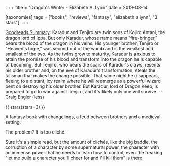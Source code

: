 +++
title = "Dragon's Winter - Elizabeth A. Lynn"
date = 2019-08-14

[taxonomies]
tags = ["books", "reviews", "fantasy", "elizabeth a lynn", "3 stars"]
+++

[Goodreads Summary](https://www.goodreads.com/book/show/22746453-dragon-s-winter):
Karadur and Tenjiro are twin sons of Kojiro Antani, the dragon lord of Ippa.
But only Karadur, whose name means "fire-bringer," bears the blood of the
dragon in his veins. His younger brother, Tenjiro or "Heaven's hope," was
second out of the womb and is the weakest and smallest of the two. As the
twins grow to maturity, Karadur is anxious to attain the promise of his blood
and transform into the dragon he is capable of becoming. But Tenjiro, who
bears the scars of Karadur's claws, resents his older brother and, on the eve
of Karadur's transformation, steals the talisman that makes the change
possible. That same night he disappears, fleeing to a distant, icy realm where
he will reemerge as a powerful wizard bent on destroying his older brother.
But Karadur, lord of Dragon Keep, is prepared to go to war against Tenjiro,
and it's likely only one will survive. --Craig Engler (less)

<!-- more -->

{{ stars(stars=3) }}

A fantasy book with changelings, a feud between brothers and a medieval
setting.

The problem? It is too cliché.

Sure it's a simple read, but the amount of clichés, like the big baddie, the
corruption of a character by some supernatural power, the character with an
immense power that he needs to learn how to control, even the freaking "let me
build a character you'll cheer for and I'll kill them" is there.
